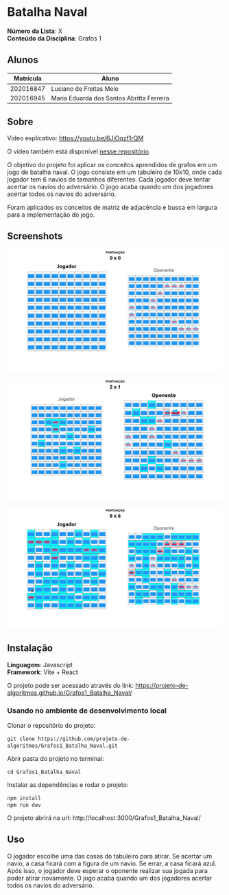 # Batalha Naval

**Número da Lista**: X<br>
**Conteúdo da Disciplina**: Grafos 1<br>

## Alunos
|Matrícula | Aluno |
| -- | -- |
| 202016847  |  Luciano de Freitas Melo |
| 202016945  |  Maria Eduarda dos Santos Abritta Ferreira |

## Sobre 
Vídeo explicativo: https://youtu.be/6JiOqzf1rQM

O vídeo também está disponível [nesse repositório](https://raw.githubusercontent.com/projeto-de-algoritmos/Grafos1_Batalha_Naval/master/src/assets/Grafos1%20Batalha%20Naval.mp4).

O objetivo do projeto foi aplicar os conceitos aprendidos de grafos em um jogo de batalha naval. O jogo consiste em um tabuleiro de 10x10, onde cada jogador tem 6 navios de tamanhos diferentes. Cada jogador deve tentar acertar os navios do adversário. O jogo acaba quando um dos jogadores acertar todos os navios do adversário.

Foram aplicados os conceitos de matriz de adjacência e busca em largura para a implementação do jogo.

## Screenshots
![screenshot do inicio do jogo](./src/assets/screenshot-1.png)

![screenshot do oponente jogando](./src/assets/screenshot-2.png)

![screenshot de um jogo em andamento](./src/assets/screenshot-3.png)

## Instalação 
**Linguagem**: Javascript<br>
**Framework**: Vite + React<br>

O projeto pode ser acessado através do link: https://projeto-de-algoritmos.github.io/Grafos1_Batalha_Naval/

### Usando no ambiente de desenvolvimento local

Clonar o repositório do projeto:

```
git clone https://github.com/projeto-de-algoritmos/Grafos1_Batalha_Naval.git

```

Abrir pasta do projeto no terminal:

```
cd Grafos1_Batalha_Naval
```

Instalar as dependências e rodar o projeto: 

```
npm install
npm run dev
```

O projeto abrirá na url:
http://localhost:3000/Grafos1_Batalha_Naval/

## Uso 
O jogador escolhe uma das casas do tabuleiro para atirar. Se acertar um navio, a casa ficará com a figura de um navio. Se errar, a casa ficará azul. Após isso, o jogador deve esperar o oponente realizar sua jogada para poder atirar novamente. O jogo acaba quando um dos jogadores acertar todos os navios do adversário.

